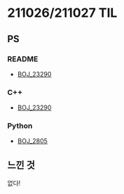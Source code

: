 # 211026/211027 TIL

## PS

### README

- [BOJ_23290](https://github.com/Meantint/Baekjoon/blob/master/Gold%20II/BOJ_23290/README.md)

### C++

- [BOJ_23290](https://github.com/Meantint/Baekjoon/blob/master/Gold%20II/BOJ_23290/BOJ_23290.cpp)

### Python

- [BOJ_2805](https://github.com/Meantint/Baekjoon/blob/master/Silver%20III/BOJ_2805/BOJ_2805.py)

## 느낀 것

없다!
